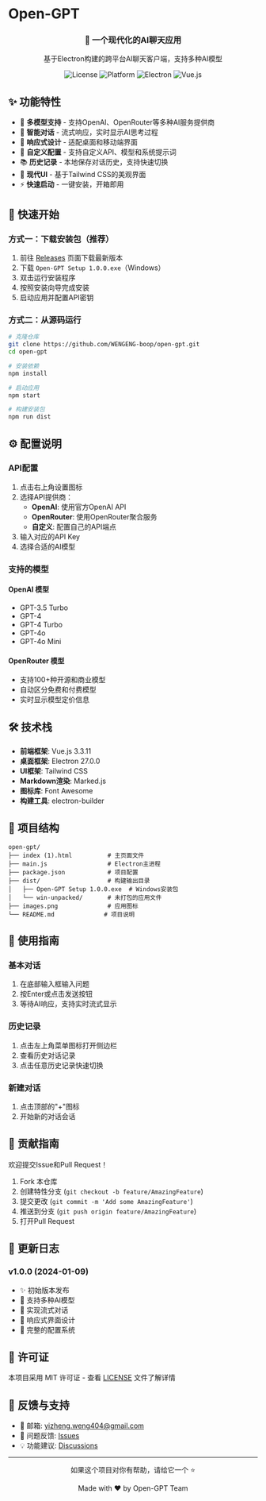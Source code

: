 # Open-GPT

<div align="center">
  <h3>🤖 一个现代化的AI聊天应用</h3>
  <p>基于Electron构建的跨平台AI聊天客户端，支持多种AI模型</p>
  
  ![License](https://img.shields.io/badge/license-MIT-blue.svg)
  ![Platform](https://img.shields.io/badge/platform-Windows%20%7C%20macOS%20%7C%20Linux-lightgrey.svg)
  ![Electron](https://img.shields.io/badge/Electron-27.0.0-47848f.svg)
  ![Vue.js](https://img.shields.io/badge/Vue.js-3.3.11-4fc08d.svg)
</div>

## ✨ 功能特性

- 🎯 **多模型支持** - 支持OpenAI、OpenRouter等多种AI服务提供商
- 💬 **智能对话** - 流式响应，实时显示AI思考过程
- 📱 **响应式设计** - 适配桌面和移动端界面
- 🔧 **自定义配置** - 支持自定义API、模型和系统提示词
- 📚 **历史记录** - 本地保存对话历史，支持快速切换
- 🎨 **现代UI** - 基于Tailwind CSS的美观界面
- ⚡ **快速启动** - 一键安装，开箱即用

## 🚀 快速开始

### 方式一：下载安装包（推荐）

1. 前往 [Releases](../../releases) 页面下载最新版本
2. 下载 `Open-GPT Setup 1.0.0.exe`（Windows）
3. 双击运行安装程序
4. 按照安装向导完成安装
5. 启动应用并配置API密钥

### 方式二：从源码运行

```bash
# 克隆仓库
git clone https://github.com/WENGENG-boop/open-gpt.git
cd open-gpt

# 安装依赖
npm install

# 启动应用
npm start

# 构建安装包
npm run dist
```

## ⚙️ 配置说明

### API配置

1. 点击右上角设置图标
2. 选择API提供商：
   - **OpenAI**: 使用官方OpenAI API
   - **OpenRouter**: 使用OpenRouter聚合服务
   - **自定义**: 配置自己的API端点
3. 输入对应的API Key
4. 选择合适的AI模型

### 支持的模型

#### OpenAI 模型
- GPT-3.5 Turbo
- GPT-4
- GPT-4 Turbo
- GPT-4o
- GPT-4o Mini

#### OpenRouter 模型
- 支持100+种开源和商业模型
- 自动区分免费和付费模型
- 实时显示模型定价信息

## 🛠️ 技术栈

- **前端框架**: Vue.js 3.3.11
- **桌面框架**: Electron 27.0.0
- **UI框架**: Tailwind CSS
- **Markdown渲染**: Marked.js
- **图标库**: Font Awesome
- **构建工具**: electron-builder

## 📁 项目结构

```
open-gpt/
├── index (1).html          # 主页面文件
├── main.js                 # Electron主进程
├── package.json            # 项目配置
├── dist/                   # 构建输出目录
│   ├── Open-GPT Setup 1.0.0.exe  # Windows安装包
│   └── win-unpacked/       # 未打包的应用文件
├── images.png              # 应用图标
└── README.md              # 项目说明
```

## 🎯 使用指南

### 基本对话
1. 在底部输入框输入问题
2. 按Enter或点击发送按钮
3. 等待AI响应，支持实时流式显示

### 历史记录
1. 点击左上角菜单图标打开侧边栏
2. 查看历史对话记录
3. 点击任意历史记录快速切换

### 新建对话
1. 点击顶部的"+"图标
2. 开始新的对话会话

## 🤝 贡献指南

欢迎提交Issue和Pull Request！

1. Fork 本仓库
2. 创建特性分支 (`git checkout -b feature/AmazingFeature`)
3. 提交更改 (`git commit -m 'Add some AmazingFeature'`)
4. 推送到分支 (`git push origin feature/AmazingFeature`)
5. 打开Pull Request

## 📝 更新日志

### v1.0.0 (2024-01-09)
- ✨ 初始版本发布
- 🎯 支持多种AI模型
- 💬 实现流式对话
- 📱 响应式界面设计
- 🔧 完整的配置系统

## 📄 许可证

本项目采用 MIT 许可证 - 查看 [LICENSE](LICENSE) 文件了解详情

## 💬 反馈与支持

- 📧 邮箱: yizheng.weng404@gmail.com
- 🐛 问题反馈: [Issues](../../issues)
- 💡 功能建议: [Discussions](../../discussions)

---

<div align="center">
  <p>如果这个项目对你有帮助，请给它一个 ⭐️</p>
  <p>Made with ❤️ by Open-GPT Team</p>
</div>
